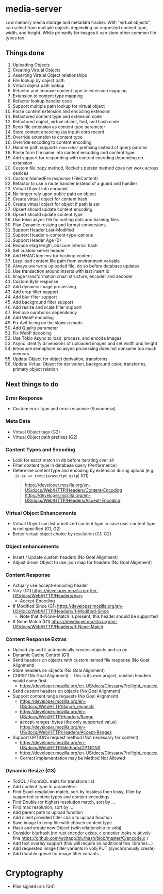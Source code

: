 # media-server
Low memory media storage and metadata tracker.
With "virtual objects", can select from multiple objects depending on requested content type, width, and height.
While primarily for images it can store other common file types too.

## Things done

1. Uploading Objects
2. Creating Virtual Objects
3. Asserting Virtual Object relationships
4. File lookup by object path
5. Virtual object path lookup
6. Refactor and improve content type to extension mapping
7. Extension to content type mapping
8. Refactor lookup handler code
9. Support multiple path lookup for virtual object
10. Parse content extension and encoding extension
11. Refactored content type and extension code
12. Refactored object, virtual object, find, and hash code
13. Redo file extension as content type parameter
14. Store content encoding (as input) onto record
15. Override extension to content type
16. Override encoding to content encoding
17. Handler path supports `r<w>x<h>/` prefixing instead of query params
18. Parse form file name into content encoding and content type
19. Add support for responding with content encoding depending on extension
20. Custom file copy method, Rocket's persist method does not work across devices
21. Custom NamedFile response (FileContent)
22. Refactor to use a route handler instead of a guard and handler
23. Virtual Object info endpoint
24. No longer rely upon public path on object
24. Create virtual object for content hash
25. Create virtual object for object if path is set
26. Upsert should update content encoding
27. Upsert should update content type
28. Use tokio async file for writing data and hashing files
29. Plan Dynamic resizing and format conversions
30. Support Header Last-Modified
31. Support Header x-content-type-options
32. Support Header Age (0)
33. Reduce etag length, obscure internal hash
34. Set custom server header
35. Add HMAC key env for hashing content
36. Lazy load content file path from environment variable
37. Always overwrite uploaded file, do so before database updates
38. Use transaction around inserts with last insert id
39. Image transformation chain structure, encoder and decoder
40. Custom Byte response
41. Add dynamic image processing
42. Add crop filter support
43. Add blur filter support
44. Add background filter support
45. Add resize and scale filter support
46. Remove ouroboros dependency
47. Add WebP encoding
48. Fix Avif being on the slowest mode
49. Add Quality parameter
50. Fix WebP decoding
51. Use Tokio Async to load, process, and encode images
52. Async identify dimensions of uploaded images and set width and height
53. Introduce semaphore so async processing does not consume too much memory
54. Update Object for object derivation, transforms
55. Update Virtual Object for derivation, background color, transforms, primary object relation

## Next things to do

### Error Response
* Custom error type and error response (Soundness)

### Meta Data
* Virtual Object tags (G2)
* Virtual Object path prefixes (G2)

### Content Types and Encoding
* Look for exact match in db before iterating over all
* Filter content type in database query (Performance)
* Determine content type and encoding by extension during upload (e.g. `.js.gz => text/javascript gzip`) (G1)
    > https://developer.mozilla.org/en-US/docs/Web/HTTP/Headers/Content-Encoding
    > https://developer.mozilla.org/en-US/docs/Web/HTTP/Headers/Accept-Encoding

### Virtual Object Enhancements
* Virtual Object can list prioritized content type in case user content type is not specified (G1, G2)
* Better virtual object choice by resolution (G1, G2)

### Object enhancements
* Insert / Update custom headers (No Goal Alignment)
* Adjust diesel Object to use json map for headers (No Goal Alignment)

### Content Response
* Actually use accept-encoding header
* Vary (G1) https://developer.mozilla.org/en-US/docs/Web/HTTP/Headers/Vary
  * Accept-Encoding
* If Modified Since (G1) https://developer.mozilla.org/en-US/docs/Web/HTTP/Headers/If-Modified-Since
  - Note that If-None-Match is present, this header should be supported
* If None Match (G1) https://developer.mozilla.org/en-US/docs/Web/HTTP/Headers/If-None-Match


### Content Response Extras
* Upload zip and it automatically creates objects and so on
* Dynamic Cache Control (G1)
* Send headers on objects with custom named file response (No Goal Alignment)
* Store headers on objects (No Goal Alignment)
* CORS? (No Goal Alignment) - This is its own project, custom headers would come first
  - https://developer.mozilla.org/en-US/docs/Glossary/Preflight_request
* Send custom headers on objects (No Goal Alignment)
* Support content range requests (No Goal Alignment)
  - https://developer.mozilla.org/en-US/docs/Web/HTTP/Range_requests
  - https://developer.mozilla.org/en-US/docs/Web/HTTP/Headers/Range
  - accept-ranges: bytes (the only supported value) https://developer.mozilla.org/en-US/docs/Web/HTTP/Headers/Accept-Ranges
* Support OPTIONS request method (Not necessary for content)
  - https://developer.mozilla.org/en-US/docs/Web/HTTP/Methods/OPTIONS
  - https://developer.mozilla.org/en-US/docs/Glossary/Preflight_request
  - Correct implementation may be Method Not Allowed

### Dynamic Resize (G3)
* ToSQL / FromSQL traits for transform list
* Add content type to parameters
* Find Exact resolution match, sort by lossless then lossy, filter by supported content types and content encodings
* Find Double (or higher) resolution match, sort by ...
* Find max resolution, sort by ...
* Add parent path to upload function
* Add client provided filter chain to upload function
* Save image to temp file with chosen content type
* Hash and create new Object (with relationship to vobj)
* Consider blurhash (no rust encoder exists, c encoder looks relatively fine https://github.com/woltapp/blurhash/blob/master/C/encode.c )
* Add text overlay support (this will require an additional few libraries...)
* Add requested image filter variants in vobj PUT (synchronously create)
* Add durable queue for image filter variants

# Cryptography
* Plan signed urls (G4)

